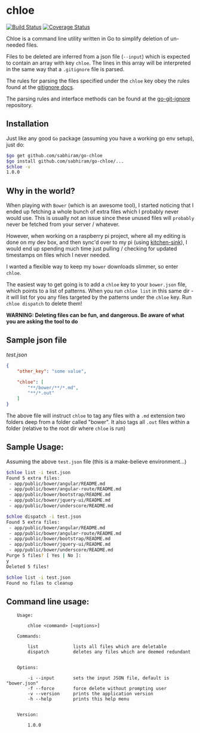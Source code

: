 # chloe

[![Build Status](https://travis-ci.org/sabhiram/go-chloe.svg?branch=master)](https://travis-ci.org/sabhiram/go-chloe) [![Coverage Status](https://coveralls.io/repos/sabhiram/go-chloe/badge.png)](https://coveralls.io/r/sabhiram/go-chloe)

Chloe is a command line utility written in Go to simplify deletion of un-needed files. 

Files to be deleted are inferred from a json file (`--input`) which is expected to contain an array with key `chloe`. The lines in this array will be interpreted in the same way that a `.gitignore` file is parsed. 

The rules for parsing the files specified under the `chloe` key obey the rules found at the [gitignore docs](http://git-scm.com/docs/gitignore). 

The parsing rules and interface methods can be found at the [go-git-ignore](https://github.com/sabhiram/go-git-ignore) repository.

## Installation

Just like any good `Go` package (assuming you have a working go env setup), just do:

```sh
$go get github.com/sabhiram/go-chloe
$go install github.com/sabhiram/go-chloe/...
$chloe -v
1.0.0
```

## Why in the world?

When playing with `Bower` (which is an awesome tool), I started noticing that I ended up fetching a whole bunch of extra files which I probably never would use. This is usually not an issue since these unused files will `probably` never be fetched from your server / whatever.

However, when working on a raspberry pi project, where all my editing is done on my dev box, and then sync'd over to my pi (using [kitchen-sink](https://github.com/sabhiram/kitchen-sink)), I would end up spending much time just pulling / checking for updated timestamps on files which I never needed. 

I wanted a flexible way to keep my `bower` downloads slimmer, so enter `chloe`.

The easiest way to get going is to add a `chloe` key to your `bower.json` file, which points to a list of patterns. When you run `chloe list` in this same dir - it will list for you any files targeted by the patterns under the `chloe` key. Run `chloe dispatch` to delete them!

**WARNING: Deleting files can be fun, and dangerous. Be aware of what you are asking the tool to do**

## Sample json file

*test.json*
```json
{
    "other_key": "some value",

    "chloe": [
        "**/bower/**/*.md",
        "**/*.out"
    ]
}
```

The above file will instruct `chloe` to tag any files with a `.md` extension two folders deep from a folder called "bower". It also tags all `.out` files within a folder (relative to the root dir where `chloe` is run)

## Sample Usage:

Assuming the above `test.json` file (this is a make-believe environment...)
```sh
$chloe list -i test.json
Found 5 extra files:
 - app/public/bower/angular/README.md
 - app/public/bower/angular-route/README.md
 - app/public/bower/bootstrap/README.md
 - app/public/bower/jquery-ui/README.md
 - app/public/bower/underscore/README.md

$chloe dispatch -i test.json
Found 5 extra files:
 - app/public/bower/angular/README.md
 - app/public/bower/angular-route/README.md
 - app/public/bower/bootstrap/README.md
 - app/public/bower/jquery-ui/README.md
 - app/public/bower/underscore/README.md
Purge 5 files? [ Yes | No ]: 
y
Deleted 5 files!

$chloe list -i test.json
Found no files to cleanup
```

## Command line usage:

```
    Usage:

        chloe <command> [<options>]

    Commands:

        list             lists all files which are deletable
        dispatch         deletes any files which are deemed redundant


    Options:

        -i --input       sets the input JSON file, default is "bower.json"
        -f --force       force delete without prompting user
        -v --version     prints the application version
        -h --help        prints this help menu


    Version:

        1.0.0

```
